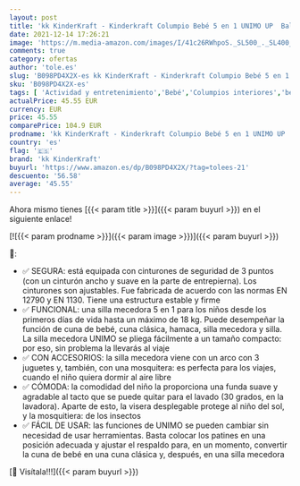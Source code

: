 ```yaml
---
layout: post
title: 'kk KinderKraft - Kinderkraft Columpio Bebé 5 en 1 UNIMO UP  Balancín  Silla  Cuna  Capota  Amarillo'
date: 2021-12-14 17:26:21
image: 'https://m.media-amazon.com/images/I/41c26RWhpoS._SL500_._SL400_.jpg'
comments: true
category: ofertas
author: 'tole.es'
slug: 'B098PD4X2X-es kk KinderKraft - Kinderkraft Columpio Bebé 5 en 1 UNIMO UP...'
sku: 'B098PD4X2X-es'
tags: [ 'Actividad y entretenimiento','Bebé','Columpios interiores','bebé','kk kinderkraft', ]
actualPrice: 45.55 EUR
currency: EUR
price: 45.55
comparePrice: 104.9 EUR
prodname: 'kk KinderKraft - Kinderkraft Columpio Bebé 5 en 1 UNIMO UP  Balancín  Silla  Cuna  Capota  Amarillo'
country: 'es'
flag: '🇪🇸'
brand: 'kk KinderKraft'
buyurl: 'https://www.amazon.es/dp/B098PD4X2X/?tag=tolees-21'
descuento: '56.58'
average: '45.55'
---
```


Ahora mismo tienes [{{< param title >}}]({{< param buyurl >}}) en el siguiente enlace!

[![{{< param prodname >}}]({{< param image >}})]({{< param buyurl >}})

🔎:

- ✅ SEGURA: está equipada con cinturones de seguridad de 3 puntos (con un cinturón ancho y suave en la parte de entrepierna). Los cinturones son ajustables. Fue fabricada de acuerdo con las normas EN 12790 y EN 1130. Tiene una estructura estable y firme
- ✅ FUNCIONAL: una silla mecedora 5 en 1 para los niños desde los primeros días de vida hasta un máximo de 18 kg. Puede desempeñar la función de cuna de bebé, cuna clásica, hamaca, silla mecedora y silla. La silla mecedora UNIMO se pliega fácilmente a un tamaño compacto: por eso, sin problema la llevarás al viaje
- ✅ CON ACCESORIOS: la silla mecedora viene con un arco con 3 juguetes y, también, con una mosquitera: es perfecta para los viajes, cuando el niño quiera dormir al aire libre
- ✅ CÓMODA: la comodidad del niño la proporciona una funda suave y agradable al tacto que se puede quitar para el lavado (30 grados, en la lavadora). Aparte de esto, la visera desplegable protege al niño del sol, y la mosquitiera: de los insectos
- ✅ FÁCIL DE USAR: las funciones de UNIMO se pueden cambiar sin necesidad de usar herramientas. Basta colocar los patines en una posición adecuada y ajustar el respaldo para, en un momento, convertir la cuna de bebé en una cuna clásica y, después, en una silla mecedora

[🛒 Visítala!!!]({{< param buyurl >}})
